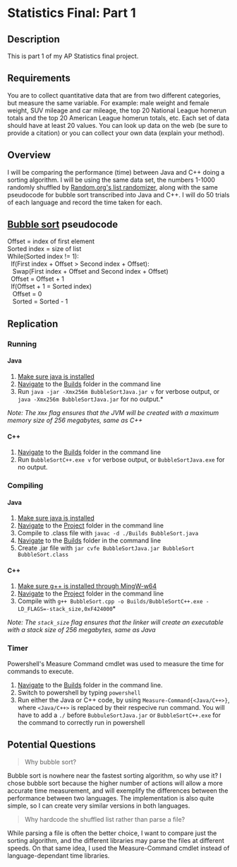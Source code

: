 # Statistics Final: Part 1

## Description
This is part 1 of my AP Statistics final project.

## Requirements
You are to collect quantitative data that are from two different categories, but
measure the same variable. For example: male weight and female weight, SUV
mileage and car mileage, the top 20 National League homerun totals and the top 20
American League homerun totals, etc. Each set of data should have at least 20
values. You can look up data on the web (be sure to provide a citation) or you can
collect your own data (explain your method).

## Overview
I will be comparing the performance (time) between Java and C++ doing a sorting algorithm. I will be using the same data set, the numbers 1-1000 randomly shuffled by [Random.org's list randomizer](https://www.random.org/lists/), along with the same pseudocode for bubble sort transcribed into Java and C++. I will do 50 trials of each language and record the time taken for each.

## [Bubble sort](https://en.wikipedia.org/wiki/Bubble_sort) pseudocode
Offset = index of first element<br>
Sorted index = size of list<br>
While(Sorted index != 1):<br>
&nbsp; If(First index + Offset > Second index + Offset):<br>
&nbsp;&nbsp; Swap(First index + Offset and Second index + Offset)<br>
&nbsp; Offset = Offset + 1<br>
&nbsp; If(Offset + 1 = Sorted index)<br>
&nbsp;&nbsp; Offset = 0<br>
&nbsp;&nbsp; Sorted = Sorted - 1<br>

## Replication

### Running

#### Java
1. [Make sure java is installed](https://www.baeldung.com/java-check-is-installed)
2. [Navigate](https://www.howtogeek.com/659411/how-to-change-directories-in-command-prompt-on-windows-10/) to the [Builds](https://github.com/DPS100/StatisticsFinalPart1/tree/main/Builds) folder in the command line
3. Run `java -jar -Xmx256m BubbleSortJava.jar v` for verbose output, or `java -Xmx256m BubbleSortJava.jar` for no output.*

*Note: The `Xmx` flag ensures that the JVM will be created with a maximum memory size of 256 megabytes, same as C++*

#### C++
1. [Navigate](https://www.howtogeek.com/659411/how-to-change-directories-in-command-prompt-on-windows-10/) to the [Builds](https://github.com/DPS100/StatisticsFinalPart1/tree/main/Builds) folder in the command line
2. Run `BubbleSortC++.exe v` for verbose output, or `BubbleSortJava.exe` for no output.

### Compiling

#### Java
1. [Make sure java is installed](https://www.baeldung.com/java-check-is-installed)
2. [Navigate](https://www.howtogeek.com/659411/how-to-change-directories-in-command-prompt-on-windows-10/) to the [Project](https://github.com/DPS100/StatisticsFinalPart1) folder in the command line
3. Compile to .class file with `javac -d ./Builds BubbleSort.java`
4. [Navigate](https://www.howtogeek.com/659411/how-to-change-directories-in-command-prompt-on-windows-10/) to the [Builds](https://github.com/DPS100/StatisticsFinalPart1/tree/main/Builds) folder in the command line
5. Create .jar file with `jar cvfe BubbleSortJava.jar BubbleSort BubbleSort.class`

#### C++
1. [Make sure g++ is installed through MingW-w64](https://code.visualstudio.com/docs/cpp/config-mingw)
2. [Navigate](https://www.howtogeek.com/659411/how-to-change-directories-in-command-prompt-on-windows-10/) to the [Project](https://github.com/DPS100/StatisticsFinalPart1) folder in the command line
3. Compile with `g++ BubbleSort.cpp -o Builds/BubbleSortC++.exe -LD_FLAGS=-stack_size,0xF424000`*

*Note: The `stack_size` flag ensures that the linker will create an executable with a stack size of 256 megabytes, same as Java*

### Timer
Powershell's Measure Command cmdlet was used to measure the time for commands to execute.
1. [Navigate](https://www.howtogeek.com/659411/how-to-change-directories-in-command-prompt-on-windows-10/) to the [Builds](https://github.com/DPS100/StatisticsFinalPart1/tree/main/Builds) folder in the command line.
2. Switch to powershell by typing `powershell`
3. Run either the Java or C++ code, by using `Measure-Command{<Java/C++>}`, where `<Java/C++>` is replaced by their respecive run command. You will have to add a `./` before `BubbuleSortJava.jar` or `BubbleSortC++.exe` for the command to correctly run in powershell

## Potential Questions

> Why bubble sort?

Bubble sort is nowhere near the fastest sorting algorithm, so why use it? I chose bubble sort because the higher number of actions will allow a more accurate time measurement, and will exemplify the differences between the performance between two languages. The implementation is also quite simple, so I can create very similar versions in both languages.
> Why hardcode the shuffled list rather than parse a file?

While parsing a file is often the better choice, I want to compare just the sorting algorithm, and the different libraries may parse the files at different speeds. On that same idea, I used the Measure-Command cmdlet instead of language-dependant time libraries.

